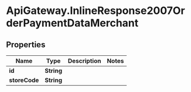 # ApiGateway.InlineResponse2007OrderPaymentDataMerchant

## Properties

Name | Type | Description | Notes
------------ | ------------- | ------------- | -------------
**id** | **String** |  | 
**storeCode** | **String** |  | 


